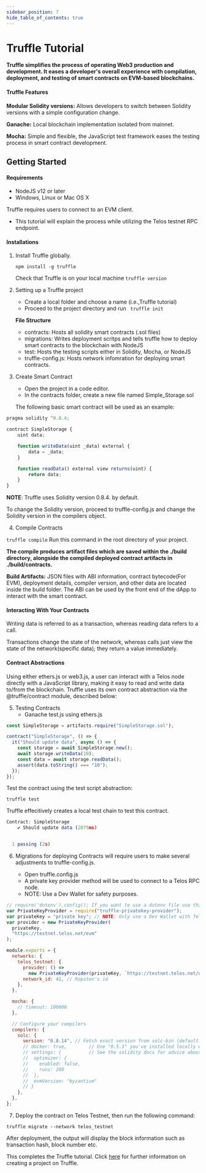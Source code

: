 ```yaml
---
sidebar_position: 7
hide_table_of_contents: true
---
```


# Truffle Tutorial

**Truffle simplifies the process of operating Web3 production and development. It eases a developer's overall experience with compilation, deployment, and testing of smart contracts on EVM-based blockchains.**

#### Truffle Features

**Modular Solidity versions:** Allows developers to switch between Solidity versions with a simple configuration change.

**Ganache:** Local blockchain implementation isolated from mainnet.

**Mocha:** Simple and flexible, the JavaScript test framework eases the testing process in smart contract development.

## Getting Started

#### Requirements

- NodeJS v12 or later
- Windows, Linux or Mac OS X

Truffle requires users to connect to an EVM client.

- This tutorial will explain the process while utilizing the Telos testnet RPC endpoint.

#### Installations

1. Install Truffle globally.

   `npm install -g truffle `

   Check that Truffle is on your local machine
   `truffle version`

2. Setting up a Truffle project

   - Create a local folder and choose a name (i.e.,Truffle tutorial)
   - Proceed to the project directory and run ` truffle init`

   **File Structure**

   - contracts: Hosts all solidity smart contracts (.sol files)
   - migrations: Writes deployment scritps and tells truffle how to deploy smart contracts to the blockchain with NodeJS
   - test: Hosts the testing scripts either in Solidity, Mocha, or NodeJS
   - truffle-config.js: Hosts network infomration for deploying smart contracts.

3. Create Smart Contract

   - Open the project in a code editor.
   - In the contracts folder, create a new file named Simple_Storage.sol

   The following basic smart contract will be used as an example:

```jsx title="/truffle_tutorial/contracts/Simple_Storage.sol"
pragma solidity ^0.8.4;

contract SimpleStorage {
    uint data;

    function writeData(uint _data) external {
        data = _data;
    }

    function readData() external view returns(uint) {
        return data;
    }
}
```

**NOTE**: Truffle uses Solidity version 0.8.4. by default.

To change the Solidity version, proceed to truffle-config.js and change the Solidity version in the compilers object.

4. Compile Contracts

`truffle compile` Run this command in the root directory of your project.

**The compile produces artifact files which are saved within the ./build directory, alongside the compiled deployed contract artifacts in ./build/contracts.**

**Build Artifacts:** JSON files with ABI information, contract bytecode(For EVM), deployment details, compiler version, and other data are located inside the build folder. The ABI can be used by the front end of the dApp to interact with the smart contract.

#### Interacting With Your Contracts

Writing data is referred to as a transaction, whereas reading data refers to a call.

Transactions change the state of the network, whereas calls just view the state of the network(specific data); they return a value immediately.

#### Contract Abstractions

Using either ethers.js or web3.js, a user can interact with a Telos node directly with a JavaScript library, making it easy to read and write data to/from the blockchain. Truffle uses its own contract abstraction via the @truffle/contract module, described below:

5. Testing Contracts
   - Ganache
     test.js using ethers.js

```jsx title="/truffle_tutorial/test/simpleStorage.js"
const SimpleStorage = artifacts.require("SimpleStorage.sol");

contract("SimpleStorage", () => {
  it("Should update data", async () => {
    const storage = await SimpleStorage.new();
    await storage.writeData(10);
    const data = await storage.readData();
    assert(data.toString() === "10");
  });
});
```

Test the contract using the test script abstraction:

`truffle test`

Truffle effecitively creates a local test chain to test this contract.

```jsx "Output:"
Contract: SimpleStorage
    ✔ Should update data (2075ms)


  1 passing (2s)

```

6. Migrations for deploying Contracts will require users to make several adjustments to truffle-config.js.

   - Open truffle.config.js
   - A private key provider method will be used to connect to a Telos RPC node.
   - NOTE: Use a Dev Wallet for safety purposes.

```jsx title="/truffle_tutorial/truffle-config.js"
// require('dotenv').config(); If you want to use a dotenv file use this plugin.
var PrivateKeyProvider = require("truffle-privatekey-provider");
var privateKey = "private key"; // NOTE: Only use a Dev Wallet with Telos testnet otherwise in production or with real value use .env file and make sure to add .env to gitignore it so its not commited into github.
var provider = new PrivateKeyProvider(
  privateKey,
  "https://testnet.telos.net/evm"
);

module.exports = {
  networks: {
    telos_testnet: {
      provider: () =>
        new PrivateKeyProvider(privateKey, `https://testnet.telos.net/evm`),
      network_id: 41, // Ropsten's id
    },
  },

  mocha: {
    // timeout: 100000
  },

  // Configure your compilers
  compilers: {
    solc: {
      version: "0.8.14", // Fetch exact version from solc-bin (default: truffle's version)
      // docker: true,        // Use "0.5.1" you've installed locally with docker (default: false)
      // settings: {          // See the solidity docs for advice about optimization and evmVersion
      //  optimizer: {
      //    enabled: false,
      //    runs: 200
      //  },
      //  evmVersion: "byzantium"
      // }
    },
  },
};
```

7. Deploy the contract on Telos Testnet, then run the following command:

`truffle migrate --network telos_testnet`

After deployment, the output will display the block information such as transaction hash, block number etc.

This completes the Truffle tutorial. Click [here](https://trufflesuite.com/docs/truffle/getting-started/creating-a-project/) for further information on creating a project on Truffle.
